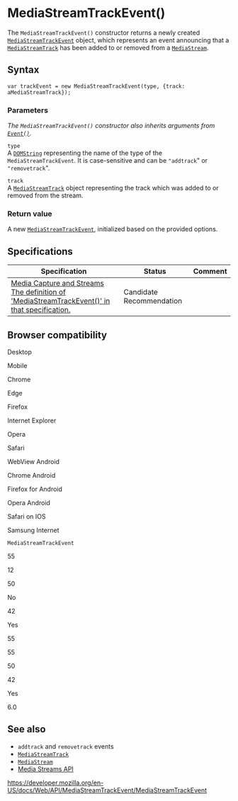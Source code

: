 # MediaStreamTrackEvent()

The `MediaStreamTrackEvent()` constructor returns a newly created [`MediaStreamTrackEvent`](../mediastreamtrackevent) object, which represents an event announcing that a [`MediaStreamTrack`](../mediastreamtrack) has been added to or removed from a [`MediaStream`](../mediastream).

## Syntax

    var trackEvent = new MediaStreamTrackEvent(type, {track: aMediaStreamTrack});

### Parameters

_The `MediaStreamTrackEvent()` constructor also inherits arguments from [`Event()`](../event/event)._

`type`  
A [`DOMString`](../domstring) representing the name of the type of the `MediaStreamTrackEvent`. It is case-sensitive and can be `"addtrack`" or `"removetrack`".

`track`  
A [`MediaStreamTrack`](../mediastreamtrack) object representing the track which was added to or removed from the stream.

### Return value

A new [`MediaStreamTrackEvent`](../mediastreamtrackevent), initialized based on the provided options.

## Specifications

<table><thead><tr class="header"><th>Specification</th><th>Status</th><th>Comment</th></tr></thead><tbody><tr class="odd"><td><a href="https://w3c.github.io/mediacapture-main/#dom-mediastreamtrackevent">Media Capture and Streams<br />
<span class="small">The definition of 'MediaStreamTrackEvent()' in that specification.</span></a></td><td><span class="spec-cr">Candidate Recommendation</span></td><td></td></tr></tbody></table>

## Browser compatibility

Desktop

Mobile

Chrome

Edge

Firefox

Internet Explorer

Opera

Safari

WebView Android

Chrome Android

Firefox for Android

Opera Android

Safari on IOS

Samsung Internet

`MediaStreamTrackEvent`

55

12

50

No

42

Yes

55

55

50

42

Yes

6.0

## See also

- `addtrack` and `removetrack` events
- [`MediaStreamTrack`](../mediastreamtrack)
- [`MediaStream`](../mediastream)
- [Media Streams API](../media_streams_api)

<a href="https://developer.mozilla.org/en-US/docs/Web/API/MediaStreamTrackEvent/MediaStreamTrackEvent" class="_attribution-link">https://developer.mozilla.org/en-US/docs/Web/API/MediaStreamTrackEvent/MediaStreamTrackEvent</a>
